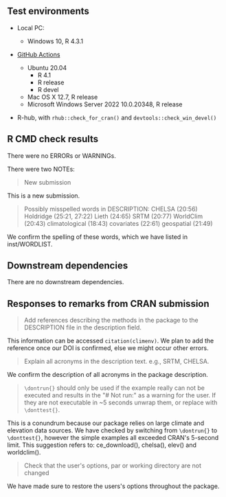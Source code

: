 ## Test environments

* Local PC:
  - Windows 10, R 4.3.1

* [GitHub Actions](https://github.com/jamestsakalos/climenv/actions/workflows/R-CMD-check.yml)
  - Ubuntu 20.04
    - R 4.1
    - R release
    - R devel
  - Mac OS X 12.7, R release
  - Microsoft Windows Server 2022 10.0.20348, R release
  
* R-hub, with `rhub::check_for_cran()` and `devtools::check_win_devel()`


## R CMD check results

There were no ERRORs or WARNINGs.

There were two NOTEs:

> New submission

This is a new submission.
 
> Possibly misspelled words in DESCRIPTION:
>  CHELSA (20:56)
>  Holdridge (25:21, 27:22)
>  Lieth (24:65)
>  SRTM (20:77)
>  WorldClim (20:43)
>  climatological (18:43)
>  covariates (22:61)
>  geospatial (21:49)

We confirm the spelling of these words, which we have listed in inst/WORDLIST.


## Downstream dependencies

There are no downstream dependencies.


## Responses to remarks from CRAN submission

> Add references describing the methods in the package to the DESCRIPTION file
> in the description field.

This information can be accessed `citation(climenv)`. We plan to add the 
reference once our DOI is confirmed, else we might occur other errors.

> Explain all acronyms in the description text. e.g., SRTM, CHELSA.

We confirm the description of all acronyms in the package description.

> `\dontrun{}` should only be used if the example really can not be executed and
> results in the "# Not run:" as a warning for the user. If they are not 
> executable in ~5 seconds unwrap them, or replace with `\donttest{}`.

This is a conundrum because our package relies on large climate and elevation
data sources. We have checked by switching from `\dontrun{}` to `\donttest{}`,
however the simple examples all exceeded CRAN's 5-second limit. This suggestion 
refers to: ce_download(), chelsa(), elev() and worldclim().

> Check that the user's options, par or working directory are not changed

We have made sure to restore the users's options throughout the package.
